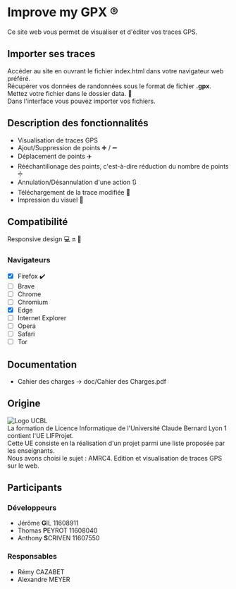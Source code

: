 # Improve my GPX :registered:
Ce site web vous permet de visualiser et d'éditer vos traces GPS. 

## Importer ses traces
Accèder au site en ouvrant le fichier index.html dans votre navigateur web préféré. <br/>
Récupérer vos données de randonnées sous le format de fichier **.gpx**. <br/>
Mettez votre fichier dans le dossier data. :open_file_folder: <br/> 
Dans l'interface vous pouvez importer vos fichiers. 

## Description des fonctionnalités
* Visualisation de traces GPS
* Ajout/Suppression de points :heavy_plus_sign: / :heavy_minus_sign:
* Déplacement de points :airplane:
* Rééchantillonage des points, c'est-à-dire réduction du nombre de points :heavy_division_sign:
* Annulation/Désannulation d'une action :arrows_clockwise:
* Téléchargement de la trace modifiée :floppy_disk:
* Impression du visuel :fax:

## Compatibilité
Responsive design :computer: :on: :iphone:

### Navigateurs
- [x] Firefox :heavy_check_mark:
- [ ] Brave
- [ ] Chrome
- [ ] Chromium
- [x] Edge
- [ ] Internet Explorer
- [ ] Opera
- [ ] Safari
- [ ] Tor

## Documentation 
* Cahier des charges -> doc/Cahier des Charges.pdf 

## Origine
![Logo UCBL](https://www.univ-lyon1.fr/images/www/logo-lyon1.png) <br/>
La formation de Licence Informatique de l'Université Claude Bernard Lyon 1 contient l'UE LIFProjet. <br/>
Cette UE consiste en la réalisation d'un projet parmi une liste proposée par les enseignants. <br/>
Nous avons choisi le sujet : AMRC4. Edition et visualisation de traces GPS sur le web. 

## Participants

### Développeurs
* Jérôme **G**IL 11608911
* Thomas **P**EYROT 11608040
* Anthony **S**CRIVEN 11607550

### Responsables
* Rémy CAZABET
* Alexandre MEYER 

